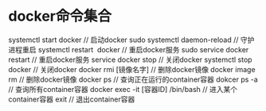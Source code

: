 # docker命令集合

systemctl start docker // 启动docker
sudo systemctl daemon-reload // 守护进程重启
systemctl restart  docker // 重启docker服务
sudo service docker restart // 重启docker服务
service docker stop // 关闭docker
systemctl stop docker // 关闭docker
docker rmi [镜像名字] // 删除docker镜像
docker image rm // 删除docker镜像
docker ps // 查询正在运行的container容器
dokcer ps -a // 查询所有container容器
docker exec -it [容器ID] /bin/bash // 进入某个container容器
exit // 退出container容器
